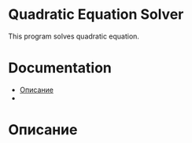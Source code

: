# Quadratic Equation Solver

This program solves quadratic equation.

# Documentation

- [Описание](#описание)
-
# <A name="имя"/> Описание
